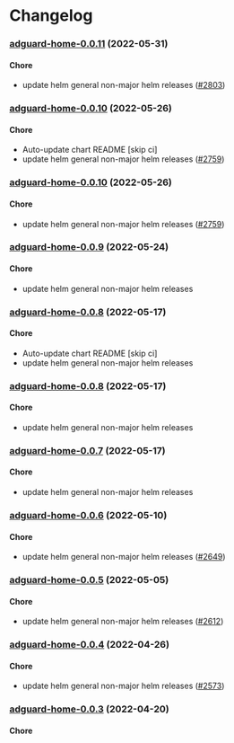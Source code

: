 # Changelog<br>


<a name="adguard-home-0.0.11"></a>
### [adguard-home-0.0.11](https://github.com/truecharts/apps/compare/adguard-home-0.0.10...adguard-home-0.0.11) (2022-05-31)

#### Chore

* update helm general non-major helm releases ([#2803](https://github.com/truecharts/apps/issues/2803))



<a name="adguard-home-0.0.10"></a>
### [adguard-home-0.0.10](https://github.com/truecharts/apps/compare/adguard-home-0.0.9...adguard-home-0.0.10) (2022-05-26)

#### Chore

* Auto-update chart README [skip ci]
* update helm general non-major helm releases ([#2759](https://github.com/truecharts/apps/issues/2759))



<a name="adguard-home-0.0.10"></a>
### [adguard-home-0.0.10](https://github.com/truecharts/apps/compare/adguard-home-0.0.9...adguard-home-0.0.10) (2022-05-26)

#### Chore

* update helm general non-major helm releases ([#2759](https://github.com/truecharts/apps/issues/2759))



<a name="adguard-home-0.0.9"></a>
### [adguard-home-0.0.9](https://github.com/truecharts/apps/compare/adguard-home-0.0.8...adguard-home-0.0.9) (2022-05-24)

#### Chore

* update helm general non-major helm releases



<a name="adguard-home-0.0.8"></a>
### [adguard-home-0.0.8](https://github.com/truecharts/apps/compare/adguard-home-0.0.7...adguard-home-0.0.8) (2022-05-17)

#### Chore

* Auto-update chart README [skip ci]
* update helm general non-major helm releases



<a name="adguard-home-0.0.8"></a>
### [adguard-home-0.0.8](https://github.com/truecharts/apps/compare/adguard-home-0.0.7...adguard-home-0.0.8) (2022-05-17)

#### Chore

* update helm general non-major helm releases



<a name="adguard-home-0.0.7"></a>
### [adguard-home-0.0.7](https://github.com/truecharts/apps/compare/adguard-home-0.0.6...adguard-home-0.0.7) (2022-05-17)

#### Chore

* update helm general non-major helm releases



<a name="adguard-home-0.0.6"></a>
### [adguard-home-0.0.6](https://github.com/truecharts/apps/compare/adguard-home-0.0.5...adguard-home-0.0.6) (2022-05-10)

#### Chore

* update helm general non-major helm releases ([#2649](https://github.com/truecharts/apps/issues/2649))



<a name="adguard-home-0.0.5"></a>
### [adguard-home-0.0.5](https://github.com/truecharts/apps/compare/adguard-home-0.0.4...adguard-home-0.0.5) (2022-05-05)

#### Chore

* update helm general non-major helm releases ([#2612](https://github.com/truecharts/apps/issues/2612))



<a name="adguard-home-0.0.4"></a>
### [adguard-home-0.0.4](https://github.com/truecharts/apps/compare/adguard-home-0.0.3...adguard-home-0.0.4) (2022-04-26)

#### Chore

* update helm general non-major helm releases ([#2573](https://github.com/truecharts/apps/issues/2573))



<a name="adguard-home-0.0.3"></a>
### [adguard-home-0.0.3](https://github.com/truecharts/apps/compare/adguard-home-0.0.2...adguard-home-0.0.3) (2022-04-20)

#### Chore
